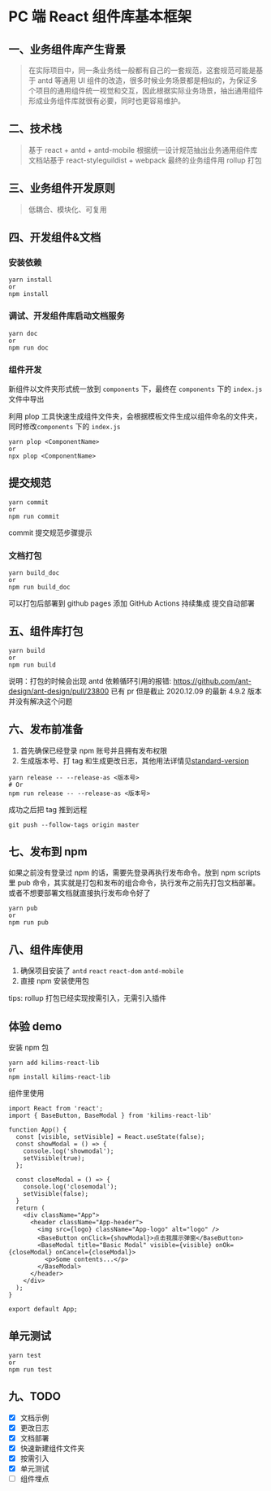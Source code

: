 # PC 端 React 组件库基本框架

## 一、业务组件库产生背景

> 在实际项目中，同一条业务线一般都有自己的一套规范，这套规范可能是基于 antd 等通用 UI 组件的改造，很多时候业务场景都是相似的，为保证多个项目的通用组件统一视觉和交互，因此根据实际业务场景，抽出通用组件形成业务组件库就很有必要，同时也更容易维护。

## 二、技术栈

> 基于 react + antd + antd-mobile 根据统一设计规范抽出业务通用组件库文档站基于 react-styleguildist + webpack 最终的业务组件用 rollup 打包

## 三、业务组件开发原则

> 低耦合、模块化、可复用

## 四、开发组件&文档

### 安装依赖

```
yarn install
or
npm install
```

### 调试、开发组件库启动文档服务

```
yarn doc
or
npm run doc
```

### 组件开发

新组件以文件夹形式统一放到 `components` 下，最终在 `components` 下的 `index.js` 文件中导出

利用 plop 工具快速生成组件文件夹，会根据模板文件生成以组件命名的文件夹，同时修改`components` 下的 `index.js`

```
yarn plop <ComponentName>
or
npx plop <ComponentName>
```

## 提交规范

```
yarn commit
or
npm run commit
```

commit 提交规范步骤提示

### 文档打包

```
yarn build_doc
or
npm run build_doc
```

可以打包后部署到 github pages 添加 GitHub Actions 持续集成 提交自动部署

## 五、组件库打包

```
yarn build
or
npm run build
```

说明：打包的时候会出现 antd 依赖循环引用的报错: https://github.com/ant-design/ant-design/pull/23800 已有 pr 但是截止 2020.12.09 的最新 4.9.2 版本并没有解决这个问题

## 六、发布前准备

1. 首先确保已经登录 npm 账号并且拥有发布权限
2. 生成版本号、打 tag 和生成更改日志，其他用法详情见[standard-version](https://github.com/conventional-changelog/standard-version)

```
yarn release -- --release-as <版本号>
# Or
npm run release -- --release-as <版本号>
```

成功之后把 tag 推到远程

```
git push --follow-tags origin master
```

## 七、发布到 npm

如果之前没有登录过 npm 的话，需要先登录再执行发布命令。放到 npm scripts 里 pub 命令，其实就是打包和发布的组合命令，执行发布之前先打包文档部署。或者不想要部署文档就直接执行发布命令好了

```
yarn pub
or
npm run pub
```

## 八、组件库使用

1. 确保项目安装了 `antd` `react` `react-dom` `antd-mobile`
2. 直接 npm 安装使用包

tips: rollup 打包已经实现按需引入，无需引入插件

## 体验 demo

安装 npm 包

```
yarn add kilims-react-lib
or
npm install kilims-react-lib
```

组件里使用

```
import React from 'react';
import { BaseButton, BaseModal } from 'kilims-react-lib'

function App() {
  const [visible, setVisible] = React.useState(false);
  const showModal = () => {
    console.log('showmodal');
    setVisible(true);
  };

  const closeModal = () => {
    console.log('closemodal');
    setVisible(false);
  }
  return (
    <div className="App">
      <header className="App-header">
        <img src={logo} className="App-logo" alt="logo" />
        <BaseButton onClick={showModal}>点击我展示弹窗</BaseButton>
        <BaseModal title="Basic Modal" visible={visible} onOk={closeModal} onCancel={closeModal}>
          <p>Some contents...</p>
        </BaseModal>
      </header>
    </div>
  );
}

export default App;
```

## 单元测试

```
yarn test
or
npm run test
```

## 九、TODO

- [x] 文档示例
- [x] 更改日志
- [x] 文档部署
- [x] 快速新建组件文件夹
- [x] 按需引入
- [x] 单元测试
- [ ] 组件埋点
